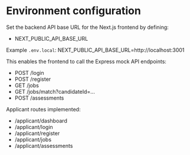 # Environment configuration

Set the backend API base URL for the Next.js frontend by defining:
- NEXT_PUBLIC_API_BASE_URL

Example `.env.local`:
NEXT_PUBLIC_API_BASE_URL=http://localhost:3001

This enables the frontend to call the Express mock API endpoints:
- POST /login
- POST /register
- GET /jobs
- GET /jobs/match?candidateId=...
- POST /assessments

Applicant routes implemented:
- /applicant/dashboard
- /applicant/login
- /applicant/register
- /applicant/jobs
- /applicant/assessments
